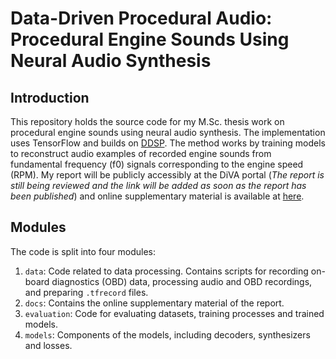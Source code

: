# Data-Driven Procedural Audio: Procedural Engine Sounds Using Neural Audio Synthesis

## Introduction

This repository holds the source code for my M.Sc. thesis work on procedural engine sounds using neural audio synthesis. The implementation uses TensorFlow and builds on [DDSP](https://github.com/magenta/ddsp). The method works by training models to reconstruct audio examples of recorded engine sounds from fundamental frequency (f0) signals corresponding to the engine speed (RPM). My report will be publicly accessibly at the DiVA portal (*The report is still being reviewed and the link will be added as soon as the report has been published*) and online supplementary material is available at [here](https://0ffset.github.io/thesis/).

## Modules

The code is split into four modules:

1. `data`: Code related to data processing. Contains scripts for recording on-board diagnostics (OBD) data, processing audio and OBD recordings, and preparing `.tfrecord` files.
1. `docs`: Contains the online supplementary material of the report.
1. `evaluation`: Code for evaluating datasets, training processes and trained models.
1. `models`: Components of the models, including decoders, synthesizers and losses.
